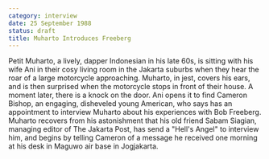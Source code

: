 ```yaml
---
category: interview
date: 25 September 1988
status: draft
title: Muharto Introduces Freeberg
---
```

Petit Muharto, a lively, dapper Indonesian in his late 60s, is sitting
with his wife Ani in their cosy living room in the Jakarta suburbs when
they hear the roar of a large motorcycle approaching. Muharto, in jest,
covers his ears, and is then surprised when the motorcycle stops in
front of their house. A moment later, there is a knock on the door. Ani
opens it to find Cameron Bishop, an engaging, disheveled young American, who says has an appointment to interview Muharto about his experiences with Bob Freeberg. Muharto recovers from his astonishment that his old friend Sabam Siagian, managing editor of The Jakarta Post, has send a "Hell's Angel" to interview him, and begins by telling Cameron of a message he received one
morning at his desk in Maguwo air base in Jogjakarta.
